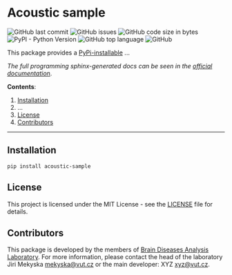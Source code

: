 # Acoustic sample

![GitHub last commit](https://img.shields.io/github/last-commit/BDALab/acoustic-sample)
![GitHub issues](https://img.shields.io/github/issues/BDALab/acoustic-sample)
![GitHub code size in bytes](https://img.shields.io/github/languages/code-size/BDALab/acoustic-sample)
![PyPI - Python Version](https://img.shields.io/pypi/pyversions/acoustic-sample)
![GitHub top language](https://img.shields.io/github/languages/top/BDALab/acoustic-sample)
![GitHub](https://img.shields.io/github/license/BDALab/acoustic-sample)

This package provides a [PyPi-installable](https://pypi.org/project/acoustic-sample/) ...

_The full programming sphinx-generated docs can be seen in the [official documentation](https://acoustic-sample.readthedocs.io/en/latest/)_.

**Contents**:
1. [Installation](#Installation)
2. ...
3. [License](#License)
4. [Contributors](#Contributors)

---

## Installation

```
pip install acoustic-sample
```

## License

This project is licensed under the MIT License - see the [LICENSE](LICENSE) file for details.

## Contributors

This package is developed by the members of [Brain Diseases Analysis Laboratory](http://bdalab.utko.feec.vutbr.cz/). For more information, please contact the head of the laboratory Jiri Mekyska <mekyska@vut.cz> or the main developer: XYZ <xyz@vut.cz>.